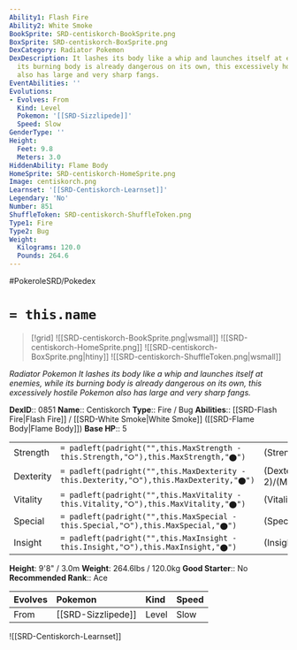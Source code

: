 ```yaml
---
Ability1: Flash Fire
Ability2: White Smoke
BookSprite: SRD-centiskorch-BookSprite.png
BoxSprite: SRD-centiskorch-BoxSprite.png
DexCategory: Radiator Pokemon
DexDescription: It lashes its body like a whip and launches itself at enemies, while
  its burning body is already dangerous on its own, this excessively hostile Pokemon
  also has large and very sharp fangs.
EventAbilities: ''
Evolutions:
- Evolves: From
  Kind: Level
  Pokemon: '[[SRD-Sizzlipede]]'
  Speed: Slow
GenderType: ''
Height:
  Feet: 9.8
  Meters: 3.0
HiddenAbility: Flame Body
HomeSprite: SRD-centiskorch-HomeSprite.png
Image: centiskorch.png
Learnset: '[[SRD-Centiskorch-Learnset]]'
Legendary: 'No'
Number: 851
ShuffleToken: SRD-centiskorch-ShuffleToken.png
Type1: Fire
Type2: Bug
Weight:
  Kilograms: 120.0
  Pounds: 264.6
---
```


#PokeroleSRD/Pokedex

# `= this.name`

> [!grid]
> ![[SRD-centiskorch-BookSprite.png|wsmall]]
> ![[SRD-centiskorch-HomeSprite.png]]
> ![[SRD-centiskorch-BoxSprite.png|htiny]]
> ![[SRD-centiskorch-ShuffleToken.png|wsmall]]


*Radiator Pokemon*
*It lashes its body like a whip and launches itself at enemies, while its burning body is already dangerous on its own, this excessively hostile Pokemon also has large and very sharp fangs.*

**DexID**:: 0851
**Name**:: Centiskorch
**Type**:: Fire / Bug
**Abilities**:: [[SRD-Flash Fire|Flash Fire]] / [[SRD-White Smoke|White Smoke]] ([[SRD-Flame Body|Flame Body]])
**Base HP**:: 5

|           |                                                                                        |                                          |
| --------- | -------------------------------------------------------------------------------------- | ---------------------------------------- |
| Strength  | `= padleft(padright("",this.MaxStrength - this.Strength,"⭘"),this.MaxStrength,"⬤")`    | (Strength::3)/(MaxStrength::6)   |
| Dexterity | `= padleft(padright("",this.MaxDexterity - this.Dexterity,"⭘"),this.MaxDexterity,"⬤")` | (Dexterity:: 2)/(MaxDexterity::4) |
| Vitality  | `= padleft(padright("",this.MaxVitality - this.Vitality,"⭘"),this.MaxVitality,"⬤")`    | (Vitality::2)/(MaxVitality::4)   |
| Special   | `= padleft(padright("",this.MaxSpecial - this.Special,"⭘"),this.MaxSpecial,"⬤")`       | (Special::2)/(MaxSpecial::5)     |
| Insight   | `= padleft(padright("",this.MaxInsight - this.Insight,"⭘"),this.MaxInsight,"⬤")`       | (Insight::2)/(MaxInsight::5)     |

**Height**: 9'8" / 3.0m
**Weight**: 264.6lbs / 120.0kg
**Good Starter**:: No
**Recommended Rank**:: Ace

| Evolves   | Pokemon            | Kind   | Speed   |
|:----------|:-------------------|:-------|:--------|
| From      | [[SRD-Sizzlipede]] | Level  | Slow    |

![[SRD-Centiskorch-Learnset]]